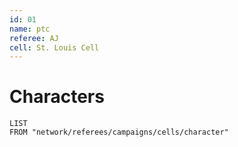 ```yaml
---
id: 01
name: ptc
referee: AJ
cell: St. Louis Cell
---
```



# Characters

```dataview
LIST
FROM "network/referees/campaigns/cells/character"
```
